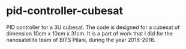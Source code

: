 # pid-controller-cubesat
PID controller for a 3U cubesat. The code is designed for a cubesat of dimension 10cm x 10cm x 31cm. It is a part of work that I did for the nanosatellite team of BITS Pilani, during the year 2016-2018. 
